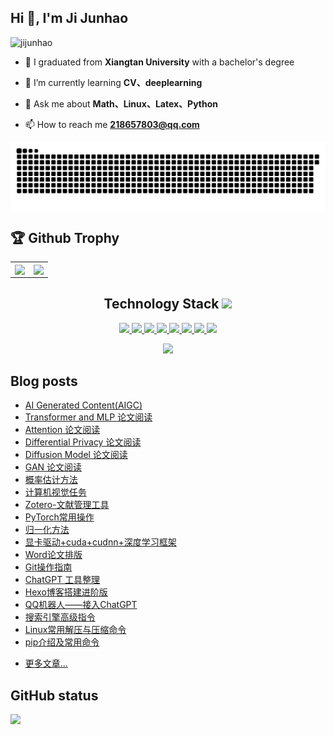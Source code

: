 ## Hi 👋, I'm Ji Junhao

<p align="left"> <img src="https://komarev.com/ghpvc/?username=jijunhao&label=Profile%20views&color=0e75b6&style=flat" alt="jijunhao" /> </p>

- 🤔 I graduated from **Xiangtan University** with a bachelor's degree

- 🌱 I’m currently learning **CV、deeplearning**

- 💬 Ask me about **Math、Linux、Latex、Python**

- 📫 How to reach me **218657803@qq.com**

<!--
**jijunhao/jijunhao** is a ✨ _special_ ✨ repository because its `README.md` (this file) appears on your GitHub profile.

Here are some ideas to get you started:

- 🔭 I’m currently working on ...
- 🌱 I’m currently learning ...
- 👯 I’m looking to collaborate on ...
- 🤔 I’m looking for help with ...
- 💬 Ask me about ...
- 📫 How to reach me: ...
- 😄 Pronouns: ...
- ⚡ Fun fact: ...
-->

<img align="center" src="https://raw.githubusercontent.com/jijunhao/jijunhao/snake/github-snake.svg">

## 🏆 Github Trophy

<table>
  <tr>
    <td align="center" style="padding=0;width=50%;">
      <img align="center" style="padding=0;" src="https://github-readme-stats.vercel.app/api?username=jijunhao&count_private=true&show_icons=true&hide_title=true" />
  <td align="center" style="padding=0;width=70%;">
      <img align="center" style="padding=0;" src="https://github-readme-stats.quantumlytangled.vercel.app/api/top-langs/?username=jijunhao&exclude_repo=jijunhao.github.io&layout=compact" />
    </td>
  </tr>
</table>

<h2 align="center">Technology Stack <img src="https://media.giphy.com/media/WUlplcMpOCEmTGBtBW/giphy.gif" width="30"></h2>
<p align="center">
  <a href="https://cn.ubuntu.com/">
    <img src="https://img.shields.io/badge/Ubuntu-E95420?style=for-the-badge&logo=ubuntu&logoColor=white"/>
  </a>
  <a href="https://www.anaconda.com/">
    <img src="https://img.shields.io/badge/Anaconda-%2344A833.svg?style=for-the-badge&logo=anaconda&logoColor=white"/>
  </a>
  <a href="https://sourceforge.net/projects/texstudio/">
    <img src="https://img.shields.io/badge/latex-%23008080.svg?style=for-the-badge&logo=latex&logoColor=white"/>
  </a>
  <a href="https://code.visualstudio.com/">
    <img src="https://img.shields.io/badge/c-%2300599C.svg?style=for-the-badge&logo=c&logoColor=white"/>
  </a>
  <a href="https://www.python.org/">
    <img src="https://img.shields.io/badge/python-3670A0?style=for-the-badge&logo=python&logoColor=ffdd54"/>
  </a>
  <a href="https://pytorch.org/">
    <img src="https://img.shields.io/badge/PyTorch-%23EE4C2C.svg?style=for-the-badge&logo=PyTorch&logoColor=white"/>
  </a>
  <a href="https://www.mysql.com/">
    <img src="https://img.shields.io/badge/mysql-%2300f.svg?style=for-the-badge&logo=mysql&logoColor=white"/>
  </a>
  <a href="https://www.kaggle.com/">
    <img src="https://img.shields.io/badge/Kaggle-035a7d?style=for-the-badge&logo=kaggle&logoColor=white"/>
  </a>
</p>

<p align = "center">
  <img src="https://github-readme-streak-stats.herokuapp.com/?user=jijunhao&show_icons=true&locale=en" />
</p>


## Blog posts
<!-- BLOG-POST-LIST:START -->
- [AI Generated Content&lpar;AIGC&rpar;](http://jijunhao.github.io/2023/04/24/article20230424/)
- [Transformer and MLP 论文阅读](http://jijunhao.github.io/2023/04/23/article20230423/)
- [Attention 论文阅读](http://jijunhao.github.io/2023/04/22/article20230422/)
- [Differential Privacy 论文阅读](http://jijunhao.github.io/2023/04/21/article20230421/)
- [Diffusion Model 论文阅读](http://jijunhao.github.io/2023/04/20/article20230420/)
- [GAN 论文阅读](http://jijunhao.github.io/2023/04/19/article20230419/)
- [概率估计方法](http://jijunhao.github.io/2023/04/18/article20230418/)
- [计算机视觉任务](http://jijunhao.github.io/2023/04/12/article20230412/)
- [Zotero-文献管理工具](http://jijunhao.github.io/2023/04/10/article20230410/)
- [PyTorch常用操作](http://jijunhao.github.io/2023/04/09/article20230409/)
- [归一化方法](http://jijunhao.github.io/2023/04/08/article20230408/)
- [显卡驱动+cuda+cudnn+深度学习框架](http://jijunhao.github.io/2023/03/25/article20230325/)
- [Word论文排版](http://jijunhao.github.io/2023/03/24/article20230324/)
- [Git操作指南](http://jijunhao.github.io/2023/03/23/article20230323/)
- [ChatGPT 工具整理](http://jijunhao.github.io/2023/03/22/article20230322/)
- [Hexo博客搭建进阶版](http://jijunhao.github.io/2023/03/18/article20230318/)
- [QQ机器人——接入ChatGPT](http://jijunhao.github.io/2023/03/13/article20230313/)
- [搜索引擎高级指令](http://jijunhao.github.io/2023/02/08/article20230208/)
- [Linux常用解压与压缩命令](http://jijunhao.github.io/2023/02/07/article20230207/)
- [pip介绍及常用命令](http://jijunhao.github.io/2023/02/06/article20230206/)
<!-- BLOG-POST-LIST:END -->
- [更多文章...](https://jijunhao.github.io/) 

## GitHub status

![](https://github-readme-activity-graph.cyclic.app/graph?username=jijunhao&theme=github-compact)
